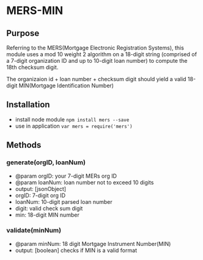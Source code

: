 # MERS-MIN

## Purpose
Referring to the MERS(Mortgage Electronic Registration Systems), this module uses a mod 10 weight 2 algorithm on a 18-digit string (comprised of a 7-digit organization ID and up to 10-digit loan number) to compute the 18th checksum digit.

The organizaion id + loan number + checksum digit should yield a valid 18-digit MIN(Mortgage Identification Number)

## Installation
* install node module `npm install mers --save`
* use in application `var mers = require('mers')`

## Methods

### generate(orgID, loanNum)
* @param orgID: your 7-digit MERs org ID
* @param loanNum: loan number not to exceed 10 digits
* output: [jsonObject]
 * orgID: 7-digit org ID
 * loanNum: 10-digit parsed loan number
 * digit: valid check sum digit
 * min: 18-digit MIN number

### validate(minNum)
* @param minNum: 18 digit Mortgage Instrument Number(MIN)
* output: [boolean] checks if MIN is a valid format
